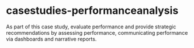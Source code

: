 # casestudies-performanceanalysis
As part of this case study, evaluate performance and provide strategic recommendations by assessing performance, communicating performance via dashboards and narrative reports.
